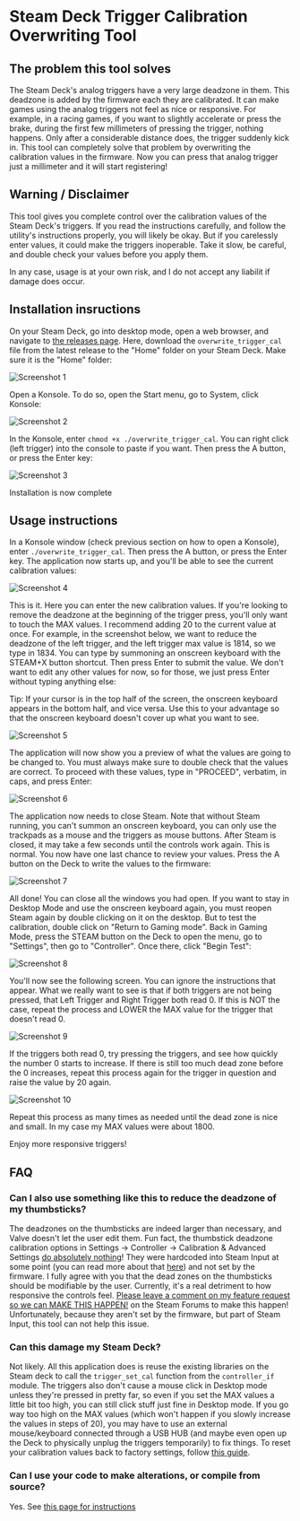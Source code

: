 # Steam Deck Trigger Calibration Overwriting Tool

## The problem this tool solves

The Steam Deck's analog triggers have a very large deadzone in them. This deadzone is added by the firmware each they are calibrated. It can make games using the analog triggers not feel as nice or responsive. For example, in a racing games, if you want to slightly accelerate or press the brake, during the first few millimeters of pressing the trigger, nothing happens. Only after a considerable distance does, the trigger suddenly kick in. This tool can completely solve that problem by overwriting the calibration values in the firmware. Now you can press that analog trigger just a millimeter and it will start registering!

## Warning / Disclaimer

This tool gives you complete control over the calibration values of the Steam Deck's triggers. If you read the instructions carefully, and follow the utility's instructions properly, you will likely be okay. But if you carelessly enter values, it could make the triggers inoperable. Take it slow, be careful, and double check your values before you apply them.

In any case, usage is at your own risk, and I do not accept any liabilit if damage does occur.

## Installation insructions
On your Steam Deck, go into desktop mode, open a web browser, and navigate to [the releases page](https://github.com/kasvtv/steam_deck_overwrite_trigger_cal/releases). Here, download the `overwrite_trigger_cal` file from the latest release to the "Home" folder on your Steam Deck. Make sure it is the "Home" folder:

![Screenshot 1](https://raw.githubusercontent.com/kasvtv/steam_deck_overwrite_trigger_cal/master/README_screenshots/1.png)

Open a Konsole. To do so, open the Start menu, go to System, click Konsole:

![Screenshot 2](https://raw.githubusercontent.com/kasvtv/steam_deck_overwrite_trigger_cal/master/README_screenshots/2.png)

In the Konsole, enter `chmod +x ./overwrite_trigger_cal`. You can right click (left trigger) into the console to paste if you want. Then press the A button, or press the Enter key:

![Screenshot 3](https://raw.githubusercontent.com/kasvtv/steam_deck_overwrite_trigger_cal/master/README_screenshots/3.png)

Installation is now complete

## Usage instructions
In a Konsole window (check previous section on how to open a Konsole), enter `./overwrite_trigger_cal`. Then press the A button, or press the Enter key. The application now starts up, and you'll be able to see the current calibration values:

![Screenshot 4](https://raw.githubusercontent.com/kasvtv/steam_deck_overwrite_trigger_cal/master/README_screenshots/4.png)

This is it. Here you can enter the new calibration values. If you're looking to remove the deadzone at the beginning of the trigger press, you'll only want to touch the MAX values. I recommend adding 20 to the current value at once. For example, in the screenshot below, we want to reduce the deadzone of the left trigger, and the left trigger max value is 1814, so we type in 1834. You can type by summoning an onscreen keyboard with the STEAM+X button shortcut. Then press Enter to submit the value. We don't want to edit any other values for now, so for those, we just press Enter without typing anything else:

Tip: If your cursor is in the top half of the screen, the onscreen keyboard appears in the bottom half, and vice versa. Use this to your advantage so that the onscreen keyboard doesn't cover up what you want to see.

![Screenshot 5](https://raw.githubusercontent.com/kasvtv/steam_deck_overwrite_trigger_cal/master/README_screenshots/5.png)

The application will now show you a preview of what the values are going to be changed to. You must always make sure to double check that the values are correct. To proceed with these values, type in "PROCEED", verbatim, in caps, and press Enter:

![Screenshot 6](https://raw.githubusercontent.com/kasvtv/steam_deck_overwrite_trigger_cal/master/README_screenshots/6.png)

The application now needs to close Steam. Note that without Steam running, you can't summon an onscreen keyboard, you can only use the trackpads as a mouse and the triggers as mouse buttons. After Steam is closed, it may take a few seconds until the controls work again. This is normal. You now have one last chance to review your values. Press the A button on the Deck to write the values to the firmware:

![Screenshot 7](https://raw.githubusercontent.com/kasvtv/steam_deck_overwrite_trigger_cal/master/README_screenshots/7.png)

All done! You can close all the windows you had open. If you want to stay in Desktop Mode and use the onscreen keyboard again, you must reopen Steam again by double clicking on it on the desktop. But to test the calibration, double click on "Return to Gaming mode". Back in Gaming Mode, press the STEAM button on the Deck to open the menu, go to "Settings", then go to "Controller". Once there, click "Begin Test":


![Screenshot 8](https://raw.githubusercontent.com/kasvtv/steam_deck_overwrite_trigger_cal/master/README_screenshots/8.jpg)

You'll now see the following screen. You can ignore the instructions that appear. What we really want to see is that if both triggers are not being pressed, that Left Trigger and Right Trigger both read 0. If this is NOT the case, repeat the process and LOWER the MAX value for the trigger that doesn't read 0.

![Screenshot 9](https://raw.githubusercontent.com/kasvtv/steam_deck_overwrite_trigger_cal/master/README_screenshots/9.jpg)

If the triggers both read 0, try pressing the triggers, and see how quickly the number 0 starts to increase. If there is still too much dead zone before the 0 increases, repeat this process again for the trigger in question and raise the value by 20 again.

![Screenshot 10](https://raw.githubusercontent.com/kasvtv/steam_deck_overwrite_trigger_cal/master/README_screenshots/10.jpg)

Repeat this process as many times as needed until the dead zone is nice and small. In my case my MAX values were about 1800.

Enjoy more responsive triggers!

## FAQ

### Can I also use something like this to reduce the deadzone of my thumbsticks?
The deadzones on the thumbsticks are indeed larger than necessary, and Valve doesn't let the user edit them. Fun fact, the thumbstick deadzone calibration options in Settings -> Controller -> Calibration & Advanced Settings [do absolutely nothing](https://steamcommunity.com/app/1675200/discussions/1/3761104682792154236/)! They were hardcoded into Steam Input at some point (you can read more about that [here](https://www.reddit.com/r/SteamDeck/comments/t4o91g/valves_response_on_my_stick_driftdeadzone_ticket/)) and not set by the firmware. I fully agree with you that the dead zones on the thumbsticks should be modifiable by the user. Currently, it's a real detriment to how responsive the controls feel. [Please leave a comment on my feature request so we can MAKE THIS HAPPEN!](https://steamcommunity.com/app/1675200/discussions/2/3761104682792152736/) on the Steam Forums to make this happen! Unfortunately, because they aren't set by the firmware, but part of Steam Input, this tool can not help this issue.

### Can this damage my Steam Deck?
Not likely. All this application does is reuse the existing libraries on the Steam deck to call the `trigger_set_cal` function from the `controller_if` module. The triggers also don't cause a mouse click in Desktop mode unless they're pressed in pretty far, so even if you set the MAX values a little bit too high, you can still click stuff just fine in Desktop mode. If you go way too high on the MAX values (which won't happen if you slowly increase the values in steps of 20), you may have to use an external mouse/keyboard connected through a USB HUB (and maybe even open up the Deck to physically unplug the triggers temporarily) to fix things. To reset your calibration values back to factory settings, follow [this guide](https://www.ifixit.com/Guide/How+to+Calibrate+Steam+Deck+Triggers/150411).

### Can I use your code to make alterations, or compile from source?
Yes. See [this page for instructions](https://github.com/kasvtv/steam_deck_overwrite_trigger_cal/blob/master/CONTRIBUTING.md)